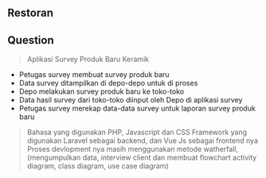 ## Restoran

## Question
> Aplikasi Survey Produk Baru Keramik
- Petugas survey membuat survey produk baru
- Data survey ditampilkan di depo-depo untuk di proses
- Depo melakukan survey produk baru ke toko-toko 
- Data hasil survey dari toko-toko diinput oleh Depo di aplikasi survey
- Petugas survey merekap data-data survey untuk laporan survey produk baru

> Bahasa yang digunakan PHP, Javascript dan CSS 
> Framework yang digunakan Laravel sebagai backend,
> dan Vue Js sebagai frontend nya
> Proses devlopment nya masih menggunakan metode watherfall, (mengumpulkan data, interview client dan membuat flowchart activity diagram, class diagram, use case diagram)